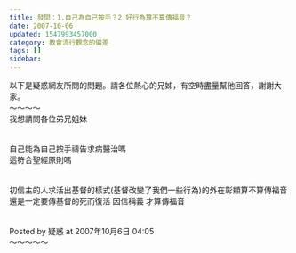 ```yaml
---
title: 發問：1.自己為自己按手？2.好行為算不算傳福音？
date: 2007-10-06
updated: 1547993457000
category: 教會流行觀念的偏差
tags: []
sidebar: 
---
```


<p>以下是疑惑網友所問的問題。請各位熱心的兄姊，有空時盡量幫他回答，謝謝大家。<br/><!--more-->～～～～<br/>我想請問各位弟兄姐妹<br/><br/><br/>自己能為自己按手禱告求病醫治嗎<br/>這符合聖經原則嗎<br/><br/><br/>初信主的人求活出基督的樣式(基督改變了我們一些行為)的外在彰顯算不算傳福音 還是一定要傳基督的死而復活 因信稱義 才算傳福音<br/><br/><br/>Posted by 疑惑 at 2007年10月6日 04:05 <br/>～～～～～<br/><br/></p>